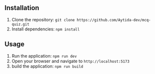 ## Installation

1. Clone the repository: `git clone https://github.com/Aytida-dev/mcq-quiz.git`
2. Install dependencies: `npm install`

## Usage

1. Run the application: `npm run dev`
2. Open your browser and navigate to `http://localhost:5173`
3. build the application: `npm run build`
